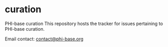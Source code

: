 # curation
PHI-base curation
This repository hosts the tracker for issues pertaining to PHI-base curation.

Email contact: contact@phi-base.org 
